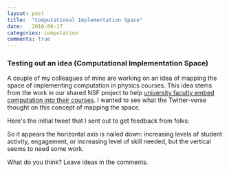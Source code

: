 ```yaml
---
layout: post
title:  "Computational Implementation Space"
date:   2016-06-17
categories: computation
comments: true
---
```


### Testing out an idea (Computational Implementation Space)

A couple of my colleagues of mine are working on an idea of mapping the space of implementing computation in physics courses. This idea stems from the work in our shared NSF project to help [university faculty embed computation into their courses][fdw]. I wanted to see what the Twitter-verse thought on this concept of mapping the space.

Here's the initial tweet that I sent out to get feedback from folks:



So it appears the horizontal axis is nailed down: increasing levels of student activity, engagement, or increasing level of skill needed, but the vertical seems to need some work. 

What do you think? Leave ideas in the comments.

[fdw]: https://gopicup.org/upcoming_events/2016-faculty-development-workshop/